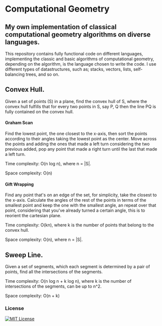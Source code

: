 # Computational Geometry

## My own implementation of classical computational geometry algorithms on diverse languages.

This repository contains fully functional code on different languages, implementing the classic and basic algorithms of computational geometry, depending on the algorithm, is the language chosen to write the code. I use different types of datastructures, such as; stacks, vectors, lists, self-balancing trees, and so on.

## Convex Hull.

Given a set of points (S) in a plane, find the convex hull of S, where the convex hull fulfills that for every two points in S, say P, Q then the line PQ is fully contained on the convex hull. 

#### Graham Scan

Find the lowest point, the one closest to the x-axis, then sort the points according to their angles taking the lowest point as the center. Move across the points and adding the ones that made a left turn considering the two previous added, pop any point that made a right turn until the last that made a left turn.

Time complexity: O(n log n), where n = |S|.

Space complexity: O(n)

#### Gift Wrapping

Find any point that's on an edge of the set, for simplicity, take the closest to the x-axis. Calculate the angles of the rest of the points in terms of the smallest point and keep the one with the smallest angle, an repeat over that point, considering that you've already turned a certain angle, this is to reorient the cartesian plane.

Time complexity: O(kn), where k is the number of points that belong to the convex hull.

Space complexity: O(n), where n = |S|.

## Sweep Line.

Given a set of segments, which each segment is determined by a pair of points, find all the intersections of the segments.

Time complexity: O(n log n + k log n), where k is the number of intersections of the segments, can be up to n^2.

Space complexity: O(n + k)

### License
[![MIT License](https://img.shields.io/badge/license-MIT-blue)](https://opensource.org/licenses/mit-license.php)
